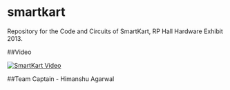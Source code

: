 # smartkart
Repository for the Code and Circuits of SmartKart, RP Hall Hardware Exhibit 2013.



##Video

[![SmartKart Video](http://img.youtube.com/vi/lWqxD8_zag8/0.jpg)](https://www.youtube.com/watch?v=lWqxD8_zag8)

##Team
Captain - Himanshu Agarwal

